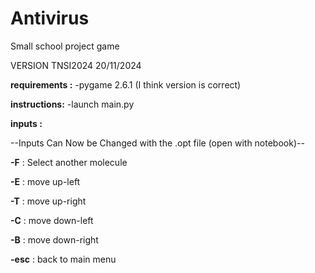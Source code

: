 # Antivirus
Small school project game

VERSION TNSI2024 20/11/2024

**requirements :**
-pygame 2.6.1 (I think version is correct)

**instructions:**
-launch main.py

**inputs :**

--Inputs Can Now be Changed with the .opt file (open with notebook)--

**-F** : Select another molecule

**-E** : move up-left

**-T** : move up-right

**-C** : move down-left

**-B** : move down-right

**-esc** : back to main menu
